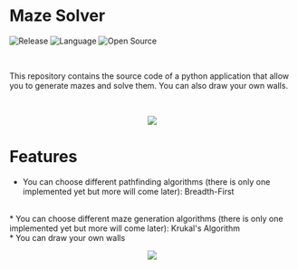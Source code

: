 # Maze Solver
![Release](https://img.shields.io/github/realese/mrinuccini/Maze-Solver.svg)
![Language](http://ForTheBadge.com/images/badges/made-with-python.svg)
![Open Source](https://badges.frapsoft.com/os/v2/open-source.svg?v=103)

<br/>

This repository contains the source code of a python application that allow you to generate mazes and solve them. You can also draw your own walls.

<br/>

<p align="center">
    <img src="https://i.imgur.com/cozklUP.png">
</p>

# Features

* You can choose different pathfinding algorithms (there is only one implemented yet but more will come later): Breadth-First
<br/>
* You can choose different maze generation algorithms (there is only one implemented yet but more will come later): Krukal's 
Algorithm
<br/>
* You can draw your own walls

<p align="center">
<img src="https://i.imgur.com/LPFG4KE.png">
</p>
